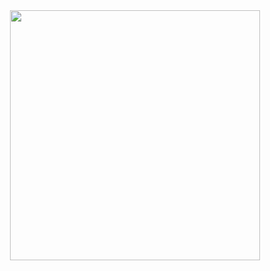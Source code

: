 <div id="header" align="center">
<img src="https://media.giphy.com/media/qgQUggAC3Pfv687qPC/giphy.gif" width="400">
</div>